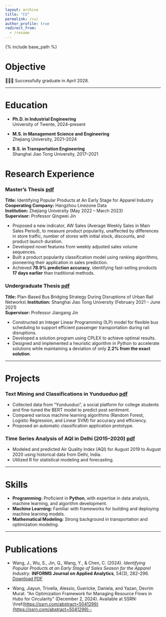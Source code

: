 ```yaml
---
layout: archive
title: "CV"
permalink: /cv/
author_profile: true
redirect_from:
  - /resume
---
```


{% include base_path %}

# **Objective**

💪💪💪 Successfully graduate in April 2028.

---

# **Education**

- **Ph.D. in Industrial Engineering**  
  University of Twente, 2024–present  

- **M.S. in Management Science and Engineering**  
  Zhejiang University, 2021–2024  

- **B.S. in Transportation Engineering**  
  Shanghai Jiao Tong University, 2017–2021  


# **Research Experience**
### **Master’s Thesis** [pdf](/files/expansion.pdf)  
**Title:** Identifying Popular Products at An Early Stage for Apparel Industry  
**Cooperating Company:** Hangzhou Linezone Data  
**Institution:** Zhejiang University (May 2022 – March 2023)  
**Supervisor:** Professor Qingwei Jin  

- Proposed a new indicator, AW Sales (Average Weekly Sales in Main Sales Period), to measure product popularity, unaffected by differences in store traffic, number of stores with initial stock, discounts, and product launch duration.  
- Developed novel features from weekly adjusted sales volume sequences.  
- Built a product popularity classification model using ranking algorithms, pioneering their application in sales prediction.  
- Achieved **78.9% prediction accuracy**, identifying fast-selling products **17 days earlier** than traditional methods.  

### **Undergraduate Thesis** [pdf](/files/flexibleBus.pdf) 
**Title:** Plan-Based Bus Bridging Strategy During Disruptions of Urban Rail Networks\\
**Institution:** Shanghai Jiao Tong University (February 2021 – June 2021)  
**Supervisor:** Professor Jiangang Jin 

- Constructed an Integer Linear Programming (ILP) model for flexible bus scheduling to support efficient passenger transportation during rail disruptions.  
- Developed a solution program using CPLEX to achieve optimal results.  
- Designed and implemented a heuristic algorithm in Python to accelerate solutions while maintaining a deviation of only **2.2% from the exact solution**.  

---

# **Projects**

### **Text Mining and Classifications in Yunduoduo** [pdf](/files/bert_yunduoduo.pdf) 
- Collected data from “Yunduoduo”, a social platform for college students and fine-tuned the BERT model to predict post sentiment.  
- Compared various machine learning algorithms (Random Forest, Logistic Regression, and Linear SVM) for accuracy and efficiency.  
- Proposed an automatic classification application prototype.  

### **Time Series Analysis of AQI in Delhi (2015–2020)** [pdf](/files/time_series.pdf) 
- Modeled and predicted Air Quality Index (AQI) for August 2019 to August 2020 using historical data from Delhi, India.  
- Utilized R for statistical modeling and forecasting.  

---

# **Skills**

- **Programming:** Proficient in **Python**, with expertise in data analysis, machine learning, and algorithm development.  
- **Machine Learning:** Familiar with frameworks for building and deploying machine learning models.  
- **Mathematical Modeling:** Strong background in transportation and optimization modeling.  

---

# **Publications**

- Wang, J., Wu, S., Jin, Q., Wang, Y., & Chen, C. (2024). *Identifying Popular Products at an Early Stage of Sales Season for the Apparel Industry*. **INFORMS Journal on Applied Analytics**, 54(3), 282–296.  
  [Download PDF](/files/wang-et-al-2023-identifying-popular-products-at-an-early-stage-of-sales-season-for-apparel-industry.pdf)  

- Wang, Jiayun, Trivella, Alessio, Guericke, Daniela, and Yazan, Devrim Murat. "An Optimization Framework for Managing Resource Flows in Hubs for Circularity" (December 2, 2024). Available at SSRN: \href{https://ssrn.com/abstract=5041299}{https://ssrn.com/abstract=5041299}.-
